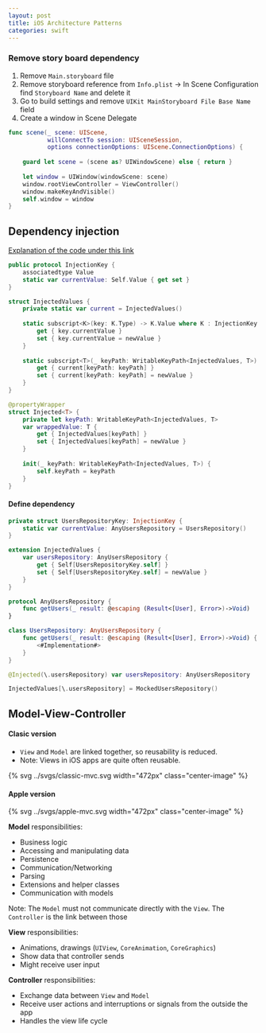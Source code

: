 ```yaml
---
layout: post
title: iOS Architecture Patterns
categories: swift
---
```



### Remove story board dependency

1. Remove `Main.storyboard` file
1. Remove storyboard reference from `Info.plist` &rarr; In Scene Configuration find `Storyboard Name` and delete it
1. Go to build settings and remove `UIKit MainStoryboard File Base Name` field
1. Create a window in Scene Delegate

```swift
func scene(_ scene: UIScene,
           willConnectTo session: UISceneSession,
           options connectionOptions: UIScene.ConnectionOptions) {
    
    guard let scene = (scene as? UIWindowScene) else { return }
    
    let window = UIWindow(windowScene: scene)
    window.rootViewController = ViewController()
    window.makeKeyAndVisible()
    self.window = window
}
```

## Dependency injection

[Explanation of the code under this link](https://www.avanderlee.com/swift/dependency-injection/)


```swift
public protocol InjectionKey {
    associatedtype Value
    static var currentValue: Self.Value { get set }
}
```

```swift
struct InjectedValues {
    private static var current = InjectedValues()
    
    static subscript<K>(key: K.Type) -> K.Value where K : InjectionKey {
        get { key.currentValue }
        set { key.currentValue = newValue }
    }
    
    static subscript<T>(_ keyPath: WritableKeyPath<InjectedValues, T>) -> T {
        get { current[keyPath: keyPath] }
        set { current[keyPath: keyPath] = newValue }
    }
}
```

```swift
@propertyWrapper
struct Injected<T> {
    private let keyPath: WritableKeyPath<InjectedValues, T>
    var wrappedValue: T {
        get { InjectedValues[keyPath] }
        set { InjectedValues[keyPath] = newValue }
    }
    
    init(_ keyPath: WritableKeyPath<InjectedValues, T>) {
        self.keyPath = keyPath
    }
}
```

#### Define dependency

```swift
private struct UsersRepositoryKey: InjectionKey {
    static var currentValue: AnyUsersRepository = UsersRepository()
}

extension InjectedValues {
    var usersRepository: AnyUsersRepository {
        get { Self[UsersRepositoryKey.self] }
        set { Self[UsersRepositoryKey.self] = newValue }
    }
}

protocol AnyUsersRepository {
    func getUsers(_ result: @escaping (Result<[User], Error>)->Void)
}

class UsersRepository: AnyUsersRepository {
    func getUsers(_ result: @escaping (Result<[User], Error>)->Void) {
        <#Implementation#>
    }
}
```

```swift
@Injected(\.usersRepository) var usersRepository: AnyUsersRepository
```

```swift
InjectedValues[\.usersRepository] = MockedUsersRepository()
```

## Model-View-Controller

#### Clasic version

- `View` and `Model` are linked together, so reusability is reduced.
- Note: Views in iOS apps are quite often reusable.

<p>
 {% svg ../svgs/classic-mvc.svg width="472px" class="center-image" %}
</p>

#### Apple version

<p>
 {% svg ../svgs/apple-mvc.svg width="472px" class="center-image" %}
</p>

**Model** responsibilities: 

- Business logic
- Accessing and manipulating data
- Persistence
- Communication/Networking 
- Parsing
- Extensions and helper classes
- Communication with models

Note: The `Model` must not communicate directly with the `View`. The `Controller` is the link between those

**View** responsibilities:

- Animations, drawings (`UIView`,  `CoreAnimation`, `CoreGraphics`)
- Show data that controller sends
- Might receive user input

**Controller** responsibilities:

-  Exchange data between `View` and `Model`
- Receive user actions and interruptions or signals from the outside the app
- Handles the view life cycle


